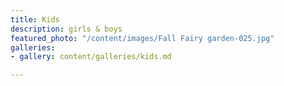 ```yaml
---
title: Kids
description: girls & boys
featured_photo: "/content/images/Fall Fairy garden-025.jpg"
galleries:
- gallery: content/galleries/kids.md

---
```

